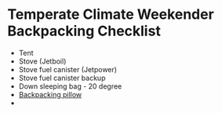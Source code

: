# Temperate Climate Weekender Backpacking Checklist

* Tent
* Stove (Jetboil)
* Stove fuel canister (Jetpower) 
* Stove fuel canister backup
* Down sleeping bag - 20 degree
* [Backpacking pillow](https://www.nemoequipment.com/product/fillo/)
*
